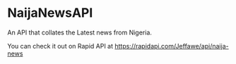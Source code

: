 # NaijaNewsAPI
An API that collates the Latest news from Nigeria.

You can check it out on Rapid API at
https://rapidapi.com/Jeffawe/api/naija-news
